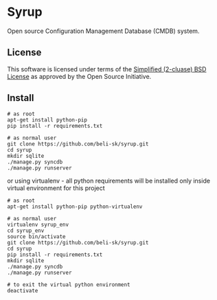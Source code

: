 Syrup
=====

Open source Configuration Management Database (CMDB) system.

License
-------

This software is licensed under terms of the [Simplified (2-cluase) BSD License](http://opensource.org/licenses/BSD-2-Clause) as approved by the Open Source Initiative.


Install
-------

```shell
# as root
apt-get install python-pip
pip install -r requirements.txt

# as normal user
git clone https://github.com/beli-sk/syrup.git
cd syrup
mkdir sqlite
./manage.py syncdb
./manage.py runserver
```

or using virtualenv - all python requirements will be installed only inside virtual environment for this project

```shell
# as root
apt-get install python-pip python-virtualenv

# as normal user
virtualenv syrup_env
cd syrup_env
source bin/activate
git clone https://github.com/beli-sk/syrup.git
cd syrup
pip install -r requirements.txt
mkdir sqlite
./manage.py syncdb
./manage.py runserver

# to exit the virtual python environment
deactivate
```
